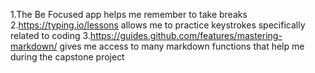 1.The Be Focused app helps me remember to take breaks
2.https://typing.io/lessons allows me to practice keystrokes specifically related to coding
3.https://guides.github.com/features/mastering-markdown/ gives me access to many markdown functions that help me during the capstone project
